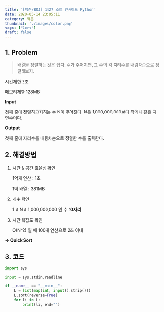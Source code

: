 ```yaml
---
title: '[백준/BOJ] 1427 소트 인사이드 Python'
date: 2020-05-14 23:05:11
category: 백준
thumbnail: './images/color.png'
tags: ["Sort"]
draft: false
---
```


## 1. Problem <br>
> 배열을 정렬하는 것은 쉽다. 수가 주어지면, 그 수의 각 자리수를 내림차순으로 정렬해보자.

시간제한 2초

메모리제한 128MB

**Input**

첫째 줄에 정렬하고자하는 수 N이 주어진다. N은 1,000,000,000보다 작거나 같은 자연수이다.

**Output**

첫째 줄에 자리수를 내림차순으로 정렬한 수를 출력한다.


## 2. 해결방법

1. 시간 & 공간 효율성 확인

    1억개 연산 : 1초

    1억 배열 : 381MB

2. 개수 확인

    1 ≤ N ≤ 1,000,000,000 인 수 **10자리**

3. 시간 복잡도 확인

    O(N^2) 일 때 100개 연산으로 2초 이내

**-> Quick Sort**
    
## 3. 코드
```python
import sys

input = sys.stdin.readline

if __name__ == "__main__":
    L = list(map(int, input().strip()))
    L.sort(reverse=True)
    for li in L:
        print(li, end="")

```